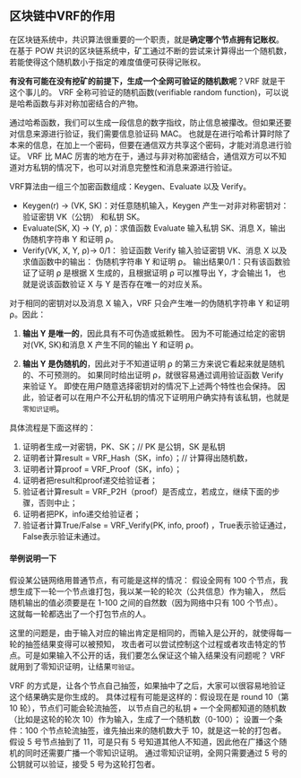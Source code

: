 ## 区块链中VRF的作用
在区块链系统中，共识算法很重要的一个职责，就是**确定哪个节点拥有记账权**。
在基于 POW 共识的区块链系统中，矿工通过不断的尝试来计算得出一个随机数，若能使得这个随机数小于指定的难度值便可获得记账权。

**有没有可能在没有挖矿的前提下，生成一个全网可验证的随机数呢**？VRF 就是干这个事儿的。
VRF 全称可验证的随机函数(verifiable random function)，可以说是哈希函数与非对称加密结合的产物。

通过哈希函数，我们可以生成一段信息的数字指纹，防止信息被攥改。但如果还要对信息来源进行验证，我们需要信息验证码 MAC。
也就是在进行哈希计算时除了本来的信息，在加上一个密码，但要在通信双方共享这个密码，才能对消息进行验证。
VRF 比 MAC 厉害的地方在于，通过与非对称加密结合，通信双方可以不知道对方私钥的情况下，也可以对消息完整性和消息来源进行验证。


VRF算法由一组三个加密函数组成：Keygen、Evaluate 以及 Verify。
- Keygen(r) → (VK, SK)：对任意随机输入，Keygen 产生一对非对称密钥对：验证密钥 VK（公钥） 和私钥 SK。
- Evaluate(SK, X) → (Y, ⍴)：求值函数 Evaluate 输入私钥 SK、消息 X，输出伪随机字符串 Y 和证明 ⍴。
- Verify(VK, X, Y, ⍴)→ 0/1： 验证函数 Verify 输入验证密钥 VK、消息 X 以及求值函数中的输出： 伪随机字符串 Y 和证明 ⍴。
  输出结果0/1：只有该函数验证了证明 ⍴ 是根据 X 生成的，且根据证明 ⍴ 可以推导出 Y，才会输出 1，
  也就是说该函数验证 X 与 Y 是否存在唯一的对应关系。
  
对于相同的密钥对以及消息 X 输入，VRF 只会产生唯一的伪随机字符串 Y 和证明 ⍴。因此：
1.  **输出 Y 是唯一的**，因此具有不可伪造或抵赖性。
  因为不可能通过给定的密钥对(VK, SK)和消息 X 产生不同的输出 Y 和证明 ⍴。
  
2.  **输出 Y 是伪随机的**，因此对于不知道证明 ⍴ 的第三方来说它看起来就是随机的、不可预测的。
    如果同时给出证明 ⍴，就很容易通过调用验证函数 Verify 来验证 Y。 
    即使在用户随意选择密钥对的情况下上述两个特性也会保持。
    因此，验证者可以在用户不公开私钥的情况下证明用户确实持有该私钥，也就是`零知识证明`。


具体流程是下面这样的：
1. 证明者生成一对密钥，PK、SK；// PK 是公钥，SK 是私钥
2. 证明者计算result = VRF_Hash（SK，info）；// 计算得出随机数，
3. 证明者计算proof = VRF_Proof（SK，info）；
4. 证明者把result和proof递交给验证者；
5. 验证者计算result = VRF_P2H（proof）是否成立，若成立，继续下面的步骤，否则中止；
6. 证明者把PK，info递交给验证者；
7. 验证者计算True/False = VRF_Verify(PK, info, proof) ，True表示验证通过，False表示验证未通过。


#### 举例说明一下
假设某公链网络用普通节点，有可能是这样的情况：
假设全网有 100 个节点，我想生成下一轮一个节点谁打包，我以某一轮的轮次（公共信息）作为输入，
然后随机输出的值必须要是在 1-100 之间的自然数（因为网络中只有 100 个节点）。
这就每一轮都选出了一个打包节点的人。

这里的问题是，由于输入对应的输出肯定是相同的，而输入是公开的，就使得每一轮的抽签结果变得可以被预知，
攻击者可以尝试控制这个过程或者攻击特定的节点。可是如果输入不公开的话，我们要怎么保证这个输入结果没有问题呢？
VRF 就用到了零知识证明，让结果`可验证`。

VRF 的方式是，让各个节点自己抽签，如果抽中了之后，大家可以很容易地验证这个结果确实是你生成的。
具体过程有可能是这样的：假设现在是 round 10（第 10 轮），节点们可能会轮流抽签，
以节点自己的私钥 + 一个全网都知道的随机数（比如是这轮的轮次 10）作为输入，生成了一个随机数（0-100）；
设置一个条件：100 个节点轮流抽签，谁先抽出来的随机数大于 10，就是这一轮的打包者。
假设 5 号节点抽到了 11，可是只有 5 号知道其他人不知道，因此他在广播这个随机的同时还需要广播一个零知识证明。
通过零知识证明，全网只需要通过 5 号的公钥就可以验证，接受 5 号为这轮打包者。